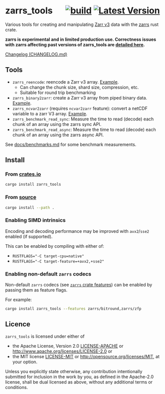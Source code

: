 # zarrs_tools &emsp; [![build](https://github.com/LDeakin/zarrs_tools/actions/workflows/ci.yml/badge.svg)](https://github.com/LDeakin/zarrs_tools/actions/workflows/ci.yml) [![Latest Version](https://img.shields.io/crates/v/zarrs_tools.svg)](https://crates.io/crates/zarrs_tools)

Various tools for creating and manipulating [Zarr v3](https://zarr.dev) data with the [zarrs](https://github.com/LDeakin/zarrs) rust crate.

**zarrs is experimental and in limited production use. Correctness issues with zarrs affecting past versions of zarrs_tools are [detailed here](https://docs.rs/zarrs/latest/zarrs/#correctness-issues-with-past-versions).**

[Changelog (CHANGELOG.md)](https://github.com/LDeakin/zarrs_tools/blob/main/CHANGELOG.md)

## Tools
- `zarrs_reencode`: reencode a Zarr v3 array. [Example](https://github.com/LDeakin/zarrs_tools/blob/main/docs/reencode_rechunk.md).
  - Can change the chunk size, shard size, compression, etc.
  - Suitable for round trip benchmarking
- `zarrs_binary2zarr`: create a Zarr v3 array from piped binary data. [Example](https://github.com/LDeakin/zarrs_tools/blob/main/docs/convert_binary.md).
- `zarrs_ncvar2zarr` (requires `ncvar2zarr` feature): convert a netCDF variable to a zarr V3 array. [Example](https://github.com/LDeakin/zarrs_tools/blob/main/docs/convert_netcdf.md).
- `zarrs_benchmark_read_sync`: Measure the time to read (decode) each chunk of an array using the zarrs sync API.
- `zarrs_benchmark_read_async`: Measure the time to read (decode) each chunk of an array using the zarrs async API.

See [docs/benchmarks.md](https://github.com/LDeakin/zarrs_tools/blob/main/docs/benchmarks.md) for some benchmark measurements.

## Install

### From [crates.io](https://crates.io/crates/zarrs_tools)
```bash
cargo install zarrs_tools
```

### From [source](https://github.com/LDeakin/zarrs_tools)
```bash
cargo install --path .
```

### Enabling SIMD intrinsics
Encoding and decoding performance may be improved with `avx2`/`sse2` enabled (if supported).

This can be enabled by compiling with either of:
 - `RUSTFLAGS="-C target-cpu=native"`
 - `RUSTFLAGS="-C target-feature=+avx2,+sse2"`

### Enabling non-default `zarrs` codecs
Non-default `zarrs` codecs (see [`zarrs` crate features](https://docs.rs/zarrs/latest/zarrs/#crate-features)) can be enabled by passing them as feature flags.

For example:
```bash
cargo install zarrs_tools --features zarrs/bitround,zarrs/zfp
```

## Licence
`zarrs_tools` is licensed under either of
 - the Apache License, Version 2.0 [LICENSE-APACHE](./LICENCE-APACHE) or <http://www.apache.org/licenses/LICENSE-2.0> or
 - the MIT license [LICENSE-MIT](./LICENCE-MIT) or <http://opensource.org/licenses/MIT>, at your option.

Unless you explicitly state otherwise, any contribution intentionally submitted for inclusion in the work by you, as defined in the Apache-2.0 license, shall be dual licensed as above, without any additional terms or conditions.
